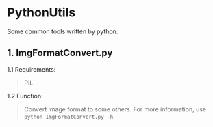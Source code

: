 # PythonUtils
Some common tools written by python.

## 1. ImgFormatConvert.py
1.1 Requirements:
> PIL

1.2 Function:
> Convert image format to some others. For more information, use `python ImgFormatConvert.py -h`.
